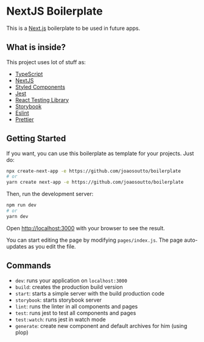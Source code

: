# NextJS Boilerplate

This is a [Next.js](https://nextjs.org/) boilerplate to be used in future apps.
## What is inside?

This project uses lot of stuff as:

- [TypeScript](https://www.typescriptlang.org/)
- [NextJS](https://nextjs.org/)
- [Styled Components](https://styled-components.com/)
- [Jest](https://jestjs.io/)
- [React Testing Library](https://testing-library.com/docs/react-testing-library/intro)
- [Storybook](https://storybook.js.org/)
- [Eslint](https://eslint.org/)
- [Prettier](https://prettier.io/)

## Getting Started

If you want, you can use this boilerplate as template for your projects. Just do:

```bash
npx create-next-app -e https://github.com/joaosoutto/boilerplate
# or
yarn create next-app -e https://github.com/joaosoutto/boilerplate
```

Then, run the development server:

```bash
npm run dev
# or
yarn dev
```

Open [http://localhost:3000](http://localhost:3000) with your browser to see the result.

You can start editing the page by modifying `pages/index.js`. The page auto-updates as you edit the file.

## Commands

- `dev`: runs your application on `localhost:3000`
- `build`: creates the production build version
- `start`: starts a simple server with the build production code
- `storybook`: starts storybook server
- `lint`: runs the linter in all components and pages
- `test`: runs jest to test all components and pages
- `test:watch`: runs jest in watch mode
- `generate`: create new component and default archives for him (using plop)

